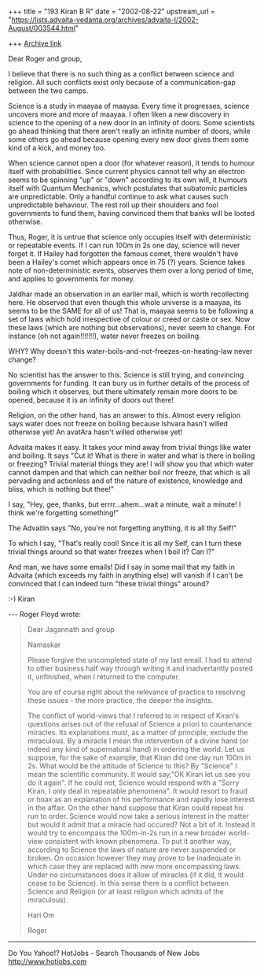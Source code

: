 +++
title = "193 Kiran B R"
date = "2002-08-22"
upstream_url = "https://lists.advaita-vedanta.org/archives/advaita-l/2002-August/003544.html"

+++
[Archive link](https://lists.advaita-vedanta.org/archives/advaita-l/2002-August/003544.html)

Dear Roger and group,

I believe that there is no such thing as a conflict
between science and religion. All such conflicts exist
only because of a communication-gap between the two
camps.

Science is a study in maayaa of maayaa. Every time it
progresses, science uncovers more and more of maayaa.
I often liken a new discovery in science to the
opening of a new door in an infinity of doors. Some
scientists go ahead thinking that there aren't really
an infinite number of doors, while some others go
ahead because opening every new door gives them some
kind of a kick, and money too.

When science cannot open a door (for whatever reason),
it tends to humour itself with probabilities. Since
current physics cannot tell why an electron seems to
be spinning "up" or "down" according to its own will,
it humours itself with Quantum Mechanics, which
postulates that subatomic particles are unpredictable.
Only a handful continue to ask what causes such
unpredictable behaviour. The rest roll up their
shoulders and fool governments to fund them, having
convinced them that banks will be looted otherwise.

Thus, Roger, it is untrue that science only occupies
itself with deterministic or repeatable events. If I
can run 100m in 2s one day, science will never forget
it. If Hailey had forgotten the famous comet, there
wouldn't have been a Hailey's comet which appears once
in 75 (?) years. Science takes note of
non-deterministic events, observes them over a long
period of time, and applies to governments for money.

Jaldhar made an observation in an earlier mail, which
is worth recollecting here. He observed that even
though this whole universe is a maayaa, its seems to
be the SAME for all of us! That is, maayaa seems to be
following a set of laws which hold irrespective of
colour or creed or caste or sex. Now these laws (which
are nothing but observations), never seem to change.
For instance (oh not again!!!!!!!), water never
freezes on boiling.

WHY? Why doesn't this
water-boils-and-not-freezes-on-heating-law never
change?

No scientist has the answer to this. Science is still
trying, and convincing governments for funding. It can
bury us in further details of the process of boiling
which it observes, but there ultimately remain more
doors to be opened, because it is an infinity of doors
out there!

Religion, on the other hand, has an answer to this.
Almost every religion says water does not freeze on
boiling because Ishvara hasn't willed otherwise yet!
An avatAra hasn't willed otherwise yet!

Advaita makes it easy. It takes your mind away from
trivial things like water and boiling. It says "Cut
it! What is there in water and what is there in
boiling or freezing? Trivial material things they are!
I will show you that which water cannot dampen and
that which can neither boil nor freeze, that which is
all pervading and actionless and of the nature of
existence, knowledge and bliss, which is nothing but
thee!"

I say, "Hey, gee, thanks, but errrr...ahem...wait a
minute, wait a minute! I think we're forgetting
something!"

The Advaitin says "No, you're not forgetting anything,
it is all thy Self!"

To which I say, "That's really cool! Since it is all
my Self, can I turn these trivial things around so
that water freezes when I boil it? Can I?"

And man, we have some emails! Did I say in some mail
that my faith in Advaita (which exceeds my faith in
anything else) will vanish if I can't be convinced
that I can indeed turn "these trivial things" around?

:-)
Kiran


--- Roger Floyd <Slowfork at AOL.COM> wrote:
> Dear Jagannath and group
>
> Namaskar
>
> Please forgive the uncompleted state of my last
> email. I had to attend to
> other business half way through writing it and
> inadvertantly posted it,
> unfinished, when I returned to the computer.
>
> You are of course right about the relevance of
> practice to resolving these
> issues - the more practice, the deeper the insights.
>
> The conflict of world-views that I referred to in
> respect of Kiran's
> questions arises out of  the refusal of  Science a
> priori to countenance
> miracles. Its explanations must, as a matter of
> principle, exclude the
> miraculous. By a miracle I mean the intervention  of
> a divine hand (or indeed
> any kind of supernatural hand) in ordering the
> world. Let us suppose, for the
> sake of example, that Kiran did one day run 100m in
> 2s. What would be the
> attitude of Science to this? By "Science" I mean the
> scientific community. It
> would say,"OK Kiran let us see you do it again". If
> he could not, Science
> would respond with a "Sorry Kiran, I only deal in
> repeatable phenomena". It
> would resort to fraud or hoax as an explanation of
> his performance and
> rapidly lose interest in the affair. On the other
> hand suppose that Kiran
> could repeat his run to order. Science would now
> take a serious interest in
> the matter but would it admit that a miracle had
> occured? Not a bit of it.
> Instead it would try to encompass the 100m-in-2s run
> in a new broader
> world-view consistent with known phenomena. To put
> it another way, according
> to Science the laws of nature are never suspended or
> broken. On occasion
> however they may prove to be inadequate in which
> case they are replaced with
> new more encompassing laws. Under no circumstances
> does it allow of miracles
> (if it did, it would cease to be Science). In this
> sense there is a conflict
> between Science and Religion (or at least religion
> which admits of the
> miraculous).
>
> Hari Om
>
> Roger
>


__________________________________________________
Do You Yahoo!?
HotJobs - Search Thousands of New Jobs
http://www.hotjobs.com

